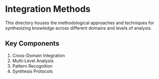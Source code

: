 # Integration Methods

This directory houses the methodological approaches and techniques for synthesizing knowledge across different domains and levels of analysis.

## Key Components

1. Cross-Domain Integration
2. Multi-Level Analysis
3. Pattern Recognition
4. Synthesis Protocols